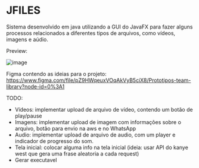 # JFILES

Sistema desenvolvido em java utilizando a GUI do JavaFX para fazer alguns processos relacionados a diferentes tipos de arquivos, como vídeos, imagens e aúdio.

Preview:

![image](https://user-images.githubusercontent.com/46103638/167020832-02d39b86-0123-413c-a51a-842d5410eb99.png)

Figma contendo as ideias para o projeto: https://www.figma.com/file/pZ9HWqeuxVOqAkVyB5ciX8/Prototipos-team-library?node-id=0%3A1

TODO:

- Vídeos: implementar upload de arquivo de vídeo, contendo um botão de play/pause
- Imagens: implementar upload de imagem com informações sobre o arquivo, botão para envio na aws e no WhatsApp
- Audio: implementar upload de arquivo de audio, com um player e indicador de progresso do som.
- Tela inicial: colocar alguma info na tela inicial (ideia: usar API do kanye west que gera uma frase aleatoria a cada request)
- Gerar executavel
